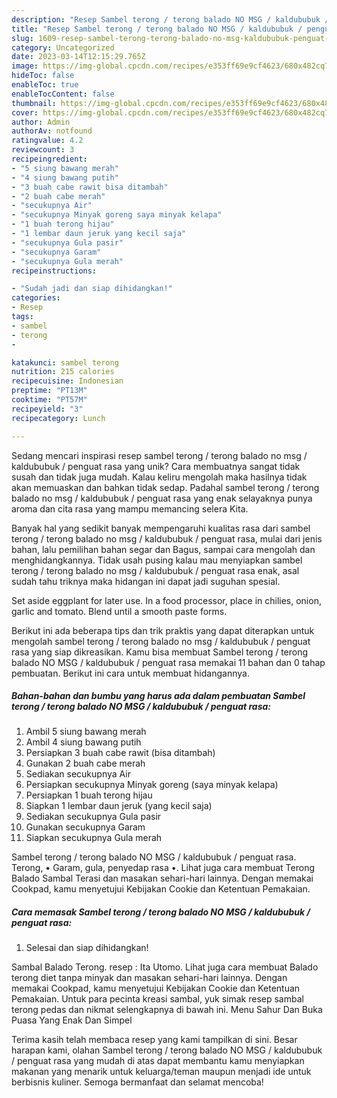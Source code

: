 ```yaml
---
description: "Resep Sambel terong / terong balado NO MSG / kaldububuk / penguat rasa yang Mantap"
title: "Resep Sambel terong / terong balado NO MSG / kaldububuk / penguat rasa yang Mantap"
slug: 1609-resep-sambel-terong-terong-balado-no-msg-kaldububuk-penguat-rasa-yang-mantap
category: Uncategorized
date: 2023-03-14T12:15:29.765Z
image: https://img-global.cpcdn.com/recipes/e353ff69e9cf4623/680x482cq70/sambel-terong-terong-balado-no-msg-kaldububuk-penguat-rasa-foto-resep-utama.jpg
hideToc: false
enableToc: true
enableTocContent: false
thumbnail: https://img-global.cpcdn.com/recipes/e353ff69e9cf4623/680x482cq70/sambel-terong-terong-balado-no-msg-kaldububuk-penguat-rasa-foto-resep-utama.jpg
cover: https://img-global.cpcdn.com/recipes/e353ff69e9cf4623/680x482cq70/sambel-terong-terong-balado-no-msg-kaldububuk-penguat-rasa-foto-resep-utama.jpg
author: Admin
authorAv: notfound
ratingvalue: 4.2
reviewcount: 3
recipeingredient:
- "5 siung bawang merah"
- "4 siung bawang putih"
- "3 buah cabe rawit bisa ditambah"
- "2 buah cabe merah"
- "secukupnya Air"
- "secukupnya Minyak goreng saya minyak kelapa"
- "1 buah terong hijau"
- "1 lembar daun jeruk yang kecil saja"
- "secukupnya Gula pasir"
- "secukupnya Garam"
- "secukupnya Gula merah"
recipeinstructions:

- "Sudah jadi dan siap dihidangkan!"
categories:
- Resep
tags:
- sambel
- terong
- 

katakunci: sambel terong  
nutrition: 215 calories
recipecuisine: Indonesian
preptime: "PT13M"
cooktime: "PT57M"
recipeyield: "3"
recipecategory: Lunch

---
```





Sedang mencari inspirasi resep sambel terong / terong balado no msg / kaldububuk / penguat rasa yang unik? Cara membuatnya sangat tidak susah dan tidak juga mudah. Kalau keliru mengolah maka hasilnya tidak akan memuaskan dan bahkan tidak sedap. Padahal sambel terong / terong balado no msg / kaldububuk / penguat rasa yang enak selayaknya punya aroma dan cita rasa yang mampu memancing selera Kita.





Banyak hal yang sedikit banyak mempengaruhi kualitas rasa dari sambel terong / terong balado no msg / kaldububuk / penguat rasa, mulai dari jenis bahan, lalu pemilihan bahan segar dan Bagus, sampai cara mengolah dan menghidangkannya. Tidak usah pusing kalau mau menyiapkan sambel terong / terong balado no msg / kaldububuk / penguat rasa enak,      asal sudah tahu triknya maka hidangan ini dapat jadi suguhan spesial.














Set aside eggplant for later use. In a food processor, place in chilies, onion, garlic and tomato. Blend until a smooth paste forms.






Berikut ini ada beberapa tips dan trik praktis yang dapat diterapkan untuk mengolah sambel terong / terong balado no msg / kaldububuk / penguat rasa yang siap dikreasikan. Kamu bisa membuat Sambel terong / terong balado NO MSG / kaldububuk / penguat rasa memakai 11 bahan dan 0 tahap pembuatan. Berikut ini cara untuk membuat hidangannya.

<!--inarticleads1-->

##### Bahan-bahan dan bumbu yang harus ada dalam pembuatan Sambel terong / terong balado NO MSG / kaldububuk / penguat rasa:

1. Ambil 5 siung bawang merah
1. Ambil 4 siung bawang putih
1. Persiapkan 3 buah cabe rawit (bisa ditambah)
1. Gunakan 2 buah cabe merah
1. Sediakan secukupnya Air
1. Persiapkan secukupnya Minyak goreng (saya minyak kelapa)
1. Persiapkan 1 buah terong hijau
1. Siapkan 1 lembar daun jeruk (yang kecil saja)
1. Sediakan secukupnya Gula pasir
1. Gunakan secukupnya Garam
1. Siapkan secukupnya Gula merah


Sambel terong / terong balado NO MSG / kaldububuk / penguat rasa. Terong, • Garam, gula, penyedap rasa •. Lihat juga cara membuat Terong Balado Sambal Terasi dan masakan sehari-hari lainnya. Dengan memakai Cookpad, kamu menyetujui Kebijakan Cookie dan Ketentuan Pemakaian. 

<!--inarticleads2-->

##### Cara memasak Sambel terong / terong balado NO MSG / kaldububuk / penguat rasa:


1. Selesai dan siap dihidangkan!

Sambal Balado Terong. resep : Ita Utomo. Lihat juga cara membuat Balado terong diet tanpa minyak dan masakan sehari-hari lainnya. Dengan memakai Cookpad, kamu menyetujui Kebijakan Cookie dan Ketentuan Pemakaian. Untuk para pecinta kreasi sambal, yuk simak resep sambal terong pedas dan nikmat selengkapnya di bawah ini. Menu Sahur Dan Buka Puasa Yang Enak Dan Simpel 

Terima kasih telah membaca resep yang kami tampilkan di sini. Besar harapan kami, olahan Sambel terong / terong balado NO MSG / kaldububuk / penguat rasa yang mudah di atas dapat membantu kamu menyiapkan makanan yang menarik untuk keluarga/teman maupun menjadi ide untuk berbisnis kuliner. Semoga bermanfaat dan selamat mencoba!
